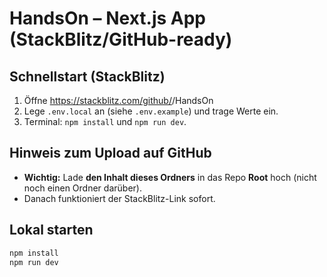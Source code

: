 # HandsOn – Next.js App (StackBlitz/GitHub-ready)

## Schnellstart (StackBlitz)
1. Öffne https://stackblitz.com/github/<dein-github-username>/HandsOn
2. Lege `.env.local` an (siehe `.env.example`) und trage Werte ein.
3. Terminal: `npm install` und `npm run dev`.

## Hinweis zum Upload auf GitHub
- **Wichtig:** Lade **den Inhalt dieses Ordners** in das Repo **Root** hoch (nicht noch einen Ordner darüber).
- Danach funktioniert der StackBlitz-Link sofort.

## Lokal starten
```bash
npm install
npm run dev
```
